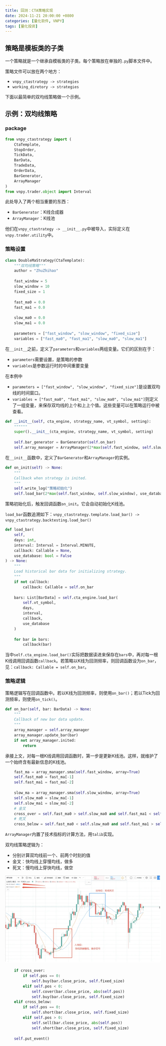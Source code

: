 ```yaml
---
title: 回测：CTA策略实现
date: 2024-11-21 20:00:00 +0800
categories: [量化软件, VNPY]
tags: [量化投资]
---
```


## 策略是模板类的子类

一个策略就是一个继承自模板类的子类。每个策略放在单独的`.py`脚本文件中。

策略文件可以放在两个地方：
- `vnpy_ctastrategy -> strategies`
- `working_diretory -> strategies`

下面以最简单的双均线策略做一个示例。

## 示例：双均线策略

### package

```python
from vnpy_ctastrategy import (
    CtaTemplate,
    StopOrder,
    TickData,
    BarData,
    TradeData,
    OrderData,
    BarGenerator,
    ArrayManager
)
from vnpy.trader.object import Interval
```

此处导入了两个相当重要的东西：

- `BarGenerator`：K线合成器
- `ArrayManager`：K线池

他们在`vnpy_ctastrategy -> __init__.py`中被导入，实际定义在`vnpy.trader.utility`中。

### 策略设置

```python
class DoubleMaStrategy(CtaTemplate):
    """双均线策略"""
    author = "ZhuZhihao"

    fast_window = 5
    slow_window = 10
    fixed_size = 1

    fast_ma0 = 0.0
    fast_ma1 = 0.0

    slow_ma0 = 0.0
    slow_ma1 = 0.0

    parameters = ["fast_window", "slow_window", "fixed_size"]
    variables = ["fast_ma0", "fast_ma1", "slow_ma0", "slow_ma1"]
```

在`__init__`之前，定义了`parameters`和`variables`两组变量。它们的区别在于：
- `parameters`需要设置，是策略的参数
- `variables`是参数运行时的中间重要变量

在本例中
- `parameters = ["fast_window", "slow_window", "fixed_size"]`是设置双均线的时间窗口。
- `variables = ["fast_ma0", "fast_ma1", "slow_ma0", "slow_ma1"]`则定义了一组变量，来保存双均线的上个和上上个值。这些变量可以在策略运行中被查看。

```python
def __init__(self, cta_engine, strategy_name, vt_symbol, setting):
    """"""
    super().__init__(cta_engine, strategy_name, vt_symbol, setting)

    self.bar_generator = BarGenerator(self.on_bar)
    self.array_manager = ArrayManager(2*max(self.fast_window, self.slow_window))
```

在`__init__`函数中，定义了`BarGenerator`和`ArrayManager`的实例。

```python
def on_init(self) -> None:
    """
    Callback when strategy is inited.
    """
    self.write_log("策略初始化")
    self.load_bar(2*max(self.fast_window, self.slow_window), use_database=True)
```

策略初始化后，触发回调函数`on_init`。它会自动初始化K线池。

`load_bar`函数追溯如下：`vnpy_ctastrategy.template.load_bar() -> vnpy_ctastrategy.backtesting.load_bar()`

```python
def load_bar(
    self,
    days: int,
    interval: Interval = Interval.MINUTE,
    callback: Callable = None,
    use_database: bool = False
) -> None:
    """
    Load historical bar data for initializing strategy.
    """
    if not callback:
        callback: Callable = self.on_bar

    bars: List[BarData] = self.cta_engine.load_bar(
        self.vt_symbol,
        days,
        interval,
        callback,
        use_database
    )

    for bar in bars:
        callback(bar)
```

当中`self.cta_engine.load_bar()`实际把数据读进来保存在`bars`中，再对每一根K线调用回调函数`callback`。若策略以K线为回测频率，则回调函数设为`on_bar`，见：`callback: Callable = self.on_bar`。

### 策略逻辑

策略逻辑写在回调函数中。若以K线为回测频率，则使用`on_bar()`；若以Tick为回测频率，则使用`on_tick()`。

```python
def on_bar(self, bar: BarData) -> None:
    """
    Callback of new bar data update.
    """
    array_manager = self.array_manager
    array_manager.update_bar(bar)
    if not array_manager.inited:
        return
```

承接上文，对每一根K线调用回调函数时，第一步是更新K线池。这样，就维护了一个始终含有最新信息的K线池。

```python
    fast_ma = array_manager.sma(self.fast_window, array=True)
    self.fast_ma0 = fast_ma[-1]
    self.fast_ma1 = fast_ma[-2]

    slow_ma = array_manager.sma(self.slow_window, array=True)
    self.slow_ma0 = slow_ma[-1]
    self.slow_ma1 = slow_ma[-2]
    # 金叉
    cross_over = self.fast_ma0 > self.slow_ma0 and self.fast_ma1 < self.slow_ma1
    # 死叉
    cross_below = self.fast_ma0 < self.slow_ma0 and self.fast_ma1 > self.slow_ma1
```

`ArrayManager`内置了技术指标的计算方法，用`talib`实现。

双均线策略逻辑为：
- 分别计算双均线前一个、前两个时刻的值
- 金叉：快均线上穿慢均线，做多
- 死叉：慢均线上穿快均线，做空

![](/images/vnpy/doublema.png)

```python
    if cross_over:
        if self.pos == 0:
            self.buy(bar.close_price, self.fixed_size)
        elif self.pos < 0:
            self.cover(bar.close_price, abs(self.pos))
            self.buy(bar.close_price, self.fixed_size)
    elif cross_below:
        if self.pos == 0:
            self.short(bar.close_price, self.fixed_size)
        elif self.pos > 0:
            self.sell(bar.close_price, abs(self.pos))
            self.short(bar.close_price, self.fixed_size)

    self.put_event()
```

